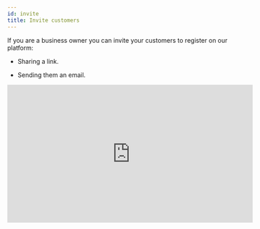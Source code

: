 ```yaml
---
id: invite
title: Invite customers
---
```


If you are a business owner you can invite your customers to register on our platform:

- Sharing a link.

- Sending them an email.


<iframe width="560" height="315" src="https://www.youtube.com/embed/GaQ8jCI3FU0" frameborder="0" allow="accelerometer; autoplay; clipboard-write; encrypted-media; gyroscope; picture-in-picture" allowfullscreen></iframe>